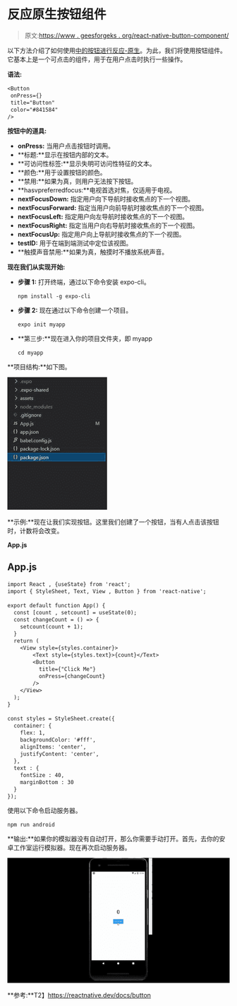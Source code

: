 # 反应原生按钮组件

> 原文:[https://www . geesforgeks . org/react-native-button-component/](https://www.geeksforgeeks.org/react-native-button-component/)

以下方法介绍了如何使用[中的按钮进行反应-原生](https://www.geeksforgeeks.org/introduction-react-native/)。为此，我们将使用按钮组件。它基本上是一个可点击的组件，用于在用户点击时执行一些操作。

**语法:**

```
<Button
 onPress={}
 title="Button"
 color="#841584"
/>
```

**按钮中的道具:**

*   **onPress:** 当用户点击按钮时调用。
*   **标题:**显示在按钮内部的文本。
*   **可访问性标签:**显示失明可访问性特征的文本。
*   **颜色:**用于设置按钮的颜色。
*   **禁用:**如果为真，则用户无法按下按钮。
*   **hasvpreferredfocus:**电视首选对焦，仅适用于电视。
*   **nextFocusDown:** 指定用户向下导航时接收焦点的下一个视图。
*   **nextFocusForward:** 指定当用户向前导航时接收焦点的下一个视图。
*   **nextFocusLeft:** 指定用户向左导航时接收焦点的下一个视图。
*   **nextFocusRight:** 指定当用户向右导航时接收焦点的下一个视图。
*   **nextFocusUp:** 指定用户向上导航时接收焦点的下一个视图。
*   **testID:** 用于在端到端测试中定位该视图。
*   **触摸声音禁用:**如果为真，触摸时不播放系统声音。

**现在我们从实现开始:**

*   **步骤 1:** 打开终端，通过以下命令安装 expo-cli。

    ```
    npm install -g expo-cli
    ```

*   **步骤 2:** 现在通过以下命令创建一个项目。

    ```
    expo init myapp
    ```

*   **第三步:**现在进入你的项目文件夹，即 myapp

    ```
    cd myapp
    ```

**项目结构:**如下图。

![](img/04820988d8c3c9ea6166bf4b0aa77693.png)

**示例:**现在让我们实现按钮。这里我们创建了一个按钮，当有人点击该按钮时，计数将会改变。

**App.js**

## App.js

```
import React , {useState} from 'react';
import { StyleSheet, Text, View , Button } from 'react-native';

export default function App() {
  const [count , setcount] = useState(0);
  const changeCount = () => {
    setcount(count + 1);
  }
  return (
    <View style={styles.container}>
        <Text style={styles.text}>{count}</Text>
        <Button
          title={"Click Me"}
          onPress={changeCount}
        />
    </View>
  );
}

const styles = StyleSheet.create({
  container: {
    flex: 1,
    backgroundColor: '#fff',
    alignItems: 'center',
    justifyContent: 'center',
  },
  text : {
    fontSize : 40,
    marginBottom : 30
  }
});
```

使用以下命令启动服务器。

```
npm run android
```

**输出:**如果你的模拟器没有自动打开，那么你需要手动打开。首先，去你的安卓工作室运行模拟器。现在再次启动服务器。

![](img/cde49bdadd96146e7b97b7d47f6ba7e8.png)

**参考:**T2】https://reactnative.dev/docs/button